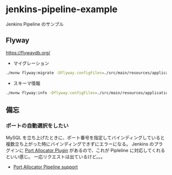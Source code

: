# jenkins-pipeline-example
Jenkins Pipeline のサンプル


## Flyway

https://flywaydb.org/

* マイグレーション

```bash
./mvnw flyway:migrate -Dflyway.configFiles=./src/main/resources/application.properties
```

* スキーマ情報

```bash
./mvnw flyway:info -Dflyway.configFiles=./src/main/resources/application.properties
```

## 備忘

### ポートの自動選択をしたい

MySQL を立ち上げたときに、ポート番号を指定してバインディングしていると複数立ち上がった時にバインディングできずにエラーになる。
Jenkins のプラグインに [Port Allocator Plugin](https://wiki.jenkins.io/display/JENKINS/Port+Allocator+Plugin) があるので、これが Pipleline に対応してくれるといい感じ。
一応リクエストは出ているけど。。。

* [Port Allocator Pipeline support](https://issues.jenkins-ci.org/browse/JENKINS-31449)
